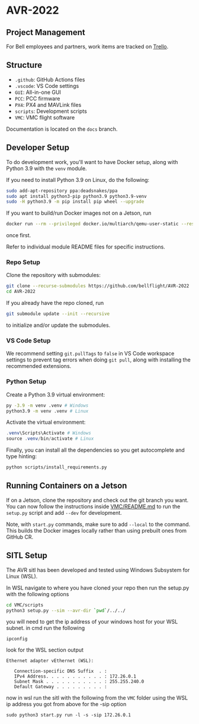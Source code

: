 # AVR-2022

## Project Management

For Bell employees and partners, work items are tracked on [Trello](https://trello.com/bellavr).

## Structure

- `.github`: GitHub Actions files
- `.vscode`: VS Code settings
- `GUI`: All-in-one GUI
- `PCC`: PCC firmware
- `PX4`: PX4 and MAVLink files
- `scripts`: Development scripts
- `VMC`: VMC flight software

Documentation is located on the `docs` branch.

## Developer Setup

To do development work, you'll want to have Docker setup, along with Python 3.9
with the `venv` module.

If you need to install Python 3.9 on Linux, do the following:

```bash
sudo add-apt-repository ppa:deadsnakes/ppa
sudo apt install python3-pip python3.9 python3.9-venv
sudo -H python3.9 -m pip install pip wheel --upgrade
```

If you want to build/run Docker images not on a Jetson, run

```bash
docker run --rm --privileged docker.io/multiarch/qemu-user-static --reset -p yes
```

once first.

Refer to individual module README files for specific instructions.

### Repo Setup

Clone the repository with submodules:

```bash
git clone --recurse-submodules https://github.com/bellflight/AVR-2022
cd AVR-2022
```

If you already have the repo cloned, run

```bash
git submodule update --init --recursive
```

to initialize and/or update the submodules.

### VS Code Setup

We recommend setting `git.pullTags` to `false` in VS Code workspace settings
to prevent tag errors when doing `git pull`, along with installing the
recommended extensions.

### Python Setup

Create a Python 3.9 virtual environment:

```bash
py -3.9 -m venv .venv # Windows
python3.9 -m venv .venv # Linux
```

Activate the virtual environment:

```powershell
.venv\Scripts\Activate # Windows
source .venv/bin/activate # Linux
```

Finally, you can install all the dependencies so you get autocomplete and type hinting:

```bash
python scripts/install_requirements.py
```

## Running Containers on a Jetson

If on a Jetson, clone the repository and check out the git branch you want.
You can now follow the instructions inside
[VMC/README.md](VMC/README.md) to run the `setup.py`
script and add `--dev` for development.

Note, with `start.py` commands, make sure to add `--local` to the command.
This builds the Docker images locally rather than using prebuilt ones from GitHub CR.

## SITL Setup 

The AVR sitl has been developed and tested using Windows Subsystem for Linux (WSL). 

In WSL navigate to where you have cloned your repo then run the setup.py with the following options
```sh
cd VMC/scripts
python3 setup.py --sim --avr-dir `pwd`/../../
```

you will need to get the ip address of your windows host for your WSL subnet. in cmd run the following 
```
ipconfig 
```
look for the WSL section output 
```
Ethernet adapter vEthernet (WSL):

   Connection-specific DNS Suffix  . :
   IPv4 Address. . . . . . . . . . . : 172.26.0.1
   Subnet Mask . . . . . . . . . . . : 255.255.240.0
   Default Gateway . . . . . . . . . :

``` 

now in wsl run the sitl with the following from the `VMC` folder using the WSL ip address you got from above for the -sip option

```
sudo python3 start.py run -l -s -sip 172.26.0.1
```
